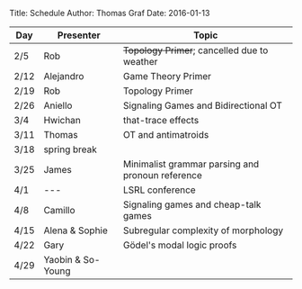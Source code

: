 Title: Schedule
Author: Thomas Graf
Date: 2016-01-13


| Day   | Presenter          | Topic                                                  |
|-------|--------------------|--------------------------------------------------------|
| 2/5   | Rob                | <del>Topology Primer</del>; cancelled due to weather   |
| 2/12  | Alejandro          | Game Theory Primer                                     |
| 2/19  | Rob                | Topology Primer                                        |
| 2/26  | Aniello            | Signaling Games and Bidirectional OT                   |
| 3/4   | Hwichan            | that-trace effects                                     |
| 3/11  | Thomas             | OT and antimatroids                                    |
| 3/18  | spring break       |                                                        |
| 3/25  | James              | Minimalist grammar parsing and pronoun reference       |
| 4/1   | ---                | LSRL conference                                        |
| 4/8   | Camillo            | Signaling games and cheap-talk games                   |
| 4/15  | Alena & Sophie     | Subregular complexity of morphology                    |
| 4/22  | Gary               | Gödel's modal logic proofs                             |
| 4/29  | Yaobin & So-Young  |                                                        |
